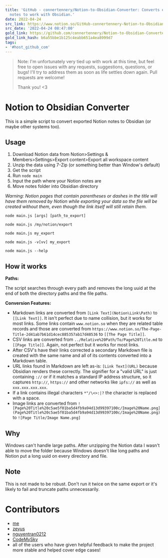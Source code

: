 ```yaml
---
title: 'GitHub - connertennery/Notion-to-Obsidian-Converter: Converts exported Notion
  notes to work with Obsidian.'
date: 2022-04-24
src_link: https://www.notion.so/GitHub-connertennery-Notion-to-Obsidian-Converter-Converts-exported-Notion-notes-to-work-with-Obs-5dca3a165a6845f6895eb91b3cd7f38f
src_date: '2022-04-24 08:47:00'
gold_link: https://github.com/connertennery/Notion-to-Obsidian-Converter
gold_link_hash: b6a55bbe1b125c4eabb651a4ea8999d7
tags:
- '#host_github_com'
---
```



> Note: I'm unfortunately very tied up with work at this time, but feel free to open issues with any requests, suggestions, questions, or bugs! I'll try to address them as soon as life settles down again. Pull requests are welcome!
> 
> 
> Thank you! <3


Notion to Obsidian Converter
============================


This is a simple script to convert exported Notion notes to Obsidian (or maybe other systems too).


Usage
-----


1. Download Notion data from Notion>Settings & Members>Settings>Export content>Export all workspace content
2. Unzip the data using 7-Zip (or something better than Window's default)
3. Get the script
4. Run `node main`
5. Input the path where your Notion notes are
6. Move notes folder into Obsidian directory


*Warning: Notion pages that contain parentheses or dashes in the title will have them removed by Notion while exporting your data so the file will be created without them, even though the link itself will still retain them.*



```
node main.js [args] [path_to_export]

node main.js /my/notion/export

node main.js my_export

node main.js -v[vv] my_export

node main.js --help
```

How it works
------------


**Paths:**


The script searches through every path and removes the long uuid at the end of both the directory paths and the file paths.


**Conversion Features:**


* Markdown links are converted from `[Link Text](Notion\Link\Path)` to `[[Link Text]]`. It isn't perfect due to name collision, but it works for most links. Some links contain `www.notion.so` when they are related table records and those are converted from `https://www.notion.so/The-Page-Title-2d41ab7b61d14cec885357ab17d48536` to `[[The Page Title]]`.
* CSV links are converted from `../Relative%20Path/To/Page%20Title.md` to `[[Page Title]]`. Again, not perfect but it works for most links.
* After CSV's have their links corrected a secondary Markdown file is created with the same name and all of its contents converted into a Markdown table.
* URL links found in Markdown are left as-is: `[Link Text](URL)` because Obsidian renders these correctly. The signifier for a "valid URL" is just containing `://` or if it matches a standard IP address structure, so it captures `http://`, `https://` and other networks like `ipfs://` as well as `xxx.xxx.xxx.xxx`.
* If a link contains illegal characters `*"/\<>:|?` the character is replaced with a space.
* Image links are converted from `![Page%20Title%20c5ae5f01ba5d4fb9a94d13d99397100c/Image%20Name.png](Page%20Title%20c5ae5f01ba5d4fb9a94d13d99397100c/Image%20Name.png)` to `![Page Title/Image Name.png]`


Why
---


Windows can't handle large paths. After unzipping the Notion data I wasn't able to move the folder because Windows doesn't like long paths and Notion put a long uuid on every directory and file.


Note
----


This is not made to be robust. Don't run it twice on the same export or it's likely to fail and truncate paths unnecessarily.


Contributors
============


* [me](https://github.com/connertennery)
* [zeyus](https://github.com/zeyus)
* [nguyentran0212](https://github.com/nguyentran0212)
* [CodeMySky](https://github.com/CodeMySky)
* all of the users who have given helpful feedback to make the project more stable and helped cover edge cases!